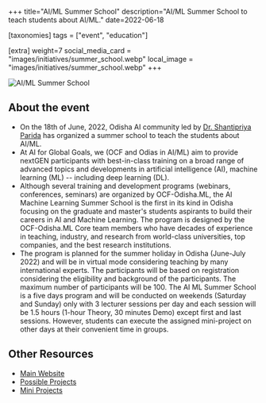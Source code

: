 +++
title="AI/ML Summer School"
description="AI/ML Summer School to teach students about AI/ML."
date=2022-06-18

[taxonomies]
tags = ["event", "education"]

[extra]
weight=7
social_media_card = "images/initiatives/summer_school.webp"
local_image = "images/initiatives/summer_school.webp"
+++

![AI/ML Summer School](/images/initiatives/summer_school.webp)

## About the event

- On the 18th of June, 2022, Odisha AI community led by [Dr. Shantipriya Parida](https://www.linkedin.com/in/shantipriya-parida-9781a9127/) has organized a summer school to teach the students about AI/ML.
- At AI for Global Goals, we (OCF and Odias in AI/ML) aim to provide nextGEN participants with best-in-class training on a broad range of advanced topics and developments in artificial intelligence (AI), machine learning (ML) -- including deep learning (DL).
- Although several training and development programs (webinars, conferences, seminars) are organized by OCF-Odisha.ML, the AI Machine Learning Summer School is the first in its kind in Odisha focusing on the graduate and master's students aspirants to build their careers in AI and Machine Learning. The program is designed by the OCF-Odisha.ML Core team members who have decades of experience in teaching, industry, and research from world-class universities, top companies, and the best research institutions.
- The program is planned for the summer holiday in Odisha (June-July 2022) and will be in virtual mode considering teaching by many international experts. The participants will be based on registration considering the eligibility and background of the participants. The maximum number of participants will be 100. The AI ML Summer School is a five days program and will be conducted on weekends (Saturday and Sunday) only with 3 lecturer sessions per day and each session will be 1.5 hours (1-hour Theory, 30 minutes Demo) except first and last sessions. However, students can execute the assigned mini-project on other days at their convenient time in groups.

## Other Resources

- [Main Website](https://sites.google.com/view/ocfodishaml-school)
- [Possible Projects](https://odianlp.github.io/possible_projects/)
- [Mini Projects](https://odisha-ml.github.io/OdishaMLSchool/)
